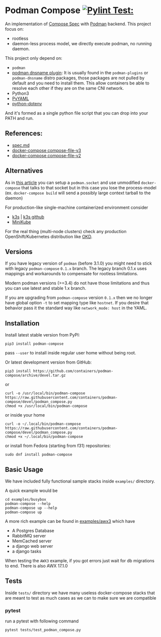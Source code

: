 # Podman Compose [![Pylint Test: ](https://github.com/containers/podman-compose/actions/workflows/pylint.yml/badge.svg)](https://github.com/containers/podman-compose/actions/workflows/pylint.yml)


An implementation of [Compose Spec](https://compose-spec.io/) with [Podman](https://podman.io/) backend.
This project focus on:

* rootless
* daemon-less process model, we directly execute podman, no running daemon.

This project only depend on:

* `podman`
* [podman dnsname plugin](https://github.com/containers/dnsname): It is usually found in the `podman-plugins` or `podman-dnsname` distro packages, those packages are not pulled by default and you need to install them. This allow containers be able to resolve each other if they are on the same CNI network.
* Python3
* [PyYAML](https://pyyaml.org/)
* [python-dotenv](https://pypi.org/project/python-dotenv/)

And it's formed as a single python file script that you can drop into your PATH and run.

## References:

* [spec.md](https://github.com/compose-spec/compose-spec/blob/master/spec.md)
* [docker-compose compose-file-v3](https://docs.docker.com/compose/compose-file/compose-file-v3/)
* [docker-compose compose-file-v2](https://docs.docker.com/compose/compose-file/compose-file-v2/)

## Alternatives

As in [this article](https://fedoramagazine.org/use-docker-compose-with-podman-to-orchestrate-containers-on-fedora/) you can setup a `podman.socket` and use unmodified `docker-compose` that talks to that socket but in this case you lose the process-model (ex. `docker-compose build` will send a possibly large context tarball to the daemon)

For production-like single-machine containerized environment consider

- [k3s](https://k3s.io) | [k3s github](https://github.com/rancher/k3s)
- [MiniKube](https://minikube.sigs.k8s.io/)

For the real thing (multi-node clusters) check any production
OpenShift/Kubernetes distribution like [OKD](https://www.okd.io/).

## Versions

If you have legacy version of `podman` (before 3.1.0) you might need to stick with legacy `podman-compose` `0.1.x` branch.
The legacy branch 0.1.x uses mappings and workarounds to compensate for rootless limitations.

Modern podman versions (>=3.4) do not have those limitations and thus you can use latest and stable 1.x branch.

If you are upgrading from `podman-compose` version `0.1.x` then we no longer have global option `-t` to set mapping type
like `hostnet`. If you desire that behavior pass it the standard way like `network_mode: host` in the YAML.


## Installation

Install latest stable version from PyPI:

```
pip3 install podman-compose
```

pass `--user` to install inside regular user home without being root.

Or latest development version from GitHub:

```
pip3 install https://github.com/containers/podman-compose/archive/devel.tar.gz
```

or

```
curl -o /usr/local/bin/podman-compose https://raw.githubusercontent.com/containers/podman-compose/devel/podman_compose.py
chmod +x /usr/local/bin/podman-compose
```

or inside your home

```
curl -o ~/.local/bin/podman-compose https://raw.githubusercontent.com/containers/podman-compose/devel/podman_compose.py
chmod +x ~/.local/bin/podman-compose
```

or install from Fedora (starting from f31) repositories:

```
sudo dnf install podman-compose
```

## Basic Usage

We have included fully functional sample stacks inside `examples/` directory.

A quick example would be

```
cd examples/busybox
podman-compose --help
podman-compose up --help
podman-compose up
```

A more rich example can be found in [examples/awx3](examples/awx3)
which have

- A Postgres Database
- RabbitMQ server
- MemCached server
- a django web server
- a django tasks


When testing the `AWX3` example, if you got errors just wait for db migrations to end.
There is also AWX 17.1.0

## Tests

Inside `tests/` directory we have many useless docker-compose stacks
that are meant to test as much cases as we can to make sure we are compatible

### pytest
run a pytest with following command
````shell
pytest tests/test_podman_compose.py
````